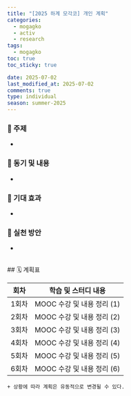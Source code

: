 ```yaml
---
title: "[2025 하계 모각코] 개인 계획"
categories:
  - mogagko
  - activ
  - research
tags:
  - mogagko
toc: true
toc_sticky: true

date: 2025-07-02
last_modified_at: 2025-07-02
comments: true
type: individual
season: summer-2025
---
```


### 📍 주제
-

### 📍 동기 및 내용
-


### 📍 기대 효과
-


### 📍 실천 방안
-


<br>
## 🗓️ 계획표

| 회차   | 학습 및 스터디 내용                            |
|--------|-----------------------------------------------|
| 1회차  | MOOC 수강 및 내용 정리 (1)         |
| 2회차  | MOOC 수강 및 내용 정리 (2)                   |
| 3회차  | MOOC 수강 및 내용 정리 (3)                 |
| 4회차  | MOOC 수강 및 내용 정리 (4)                     |
| 5회차  | MOOC 수강 및 내용 정리 (5)                  |
| 6회차  | MOOC 수강 및 내용 정리 (6)           |


`+ 상황에 따라 계획은 유동적으로 변경될 수 있다.`
